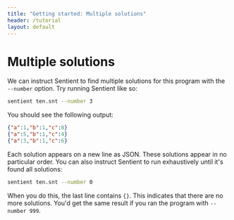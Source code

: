 ```yaml
---
title: "Getting started: Multiple solutions"
header: /tutorial
layout: default
---
```

# Multiple solutions

We can instruct Sentient to find multiple solutions for this program with the
`--number` option. Try running Sentient like so:

```bash
sentient ten.snt --number 3
```

You should see the following output:

```json
{"a":1,"b":1,"c":8}
{"a":5,"b":1,"c":4}
{"a":3,"b":1,"c":6}
```

Each solution appears on a new line as JSON. These solutions appear in no
particular order. You can also instruct Sentient to run exhaustively until it's
found all solutions:

```bash
sentient ten.snt --number 0
```

When you do this, the last line contains `{}`. This indicates that there are no
more solutions. You'd get the same result if you ran the program with
`--number 999`.
